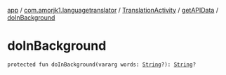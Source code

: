[app](../../../index.md) / [com.amorjk1.languagetranslator](../../index.md) / [TranslationActivity](../index.md) / [getAPIData](index.md) / [doInBackground](./do-in-background.md)

# doInBackground

`protected fun doInBackground(vararg words: `[`String`](https://kotlinlang.org/api/latest/jvm/stdlib/kotlin/-string/index.html)`?): `[`String`](https://kotlinlang.org/api/latest/jvm/stdlib/kotlin/-string/index.html)`?`